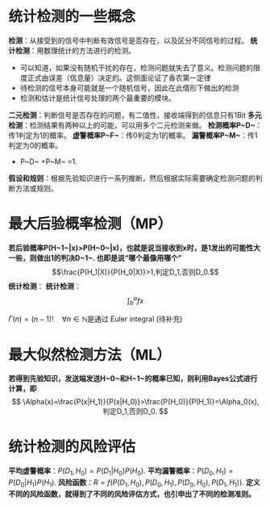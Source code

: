 ﻿---
subtitle:   检测理论概述 #副标题
header-img: img/post-web.jpg    #这篇文章标题背景图片
catalog: true                       # 是否归档
tags:                               #标签
    - 信息与通信
    - 信号处理
    - 统计信号处理
---

# 统计检测的一些概念
**检测**：从接受到的信号中判断有效信号是否存在，以及区分不同信号的过程。
**统计检测**：用数理统计的方法进行的检测。
* 可以知道，如果没有随机干扰的存在，检测问题就失去了意义。检测问题的限度正式由误差（信息量）决定的。这侧面论证了香农第一定律
* 待检测的信号本身可能就是一个随机信号，因此在此情形下做出的检测
* 检测和估计是统计信号处理的两个最重要的模块。

**二元检测**：判断信号是否存在的问题，有二值性，接收端得到的信息只有1Bit
**多元检测**：检测结果有两种以上的可能，可以用多个二元检测来做。
**检测概率P~D~**：传1判定为1的概率。
**虚警概率P~F~**：传0判定为1的概率。
**漏警概率P~M~**：传1判定为0的概率。
* P~D~ +P~M~ =1.

**假设和规则**：根据先验知识进行一系列推断，然后根据实际需要确定检测问题的判断方法或规则。

# 最大后验概率检测（MP）
**若后验概率P(H~1~|x)>P(H~0~|x)，也就是说当接收到x时，是1发出的可能性大一些，则做出1的判决D~1~. 也即是说“哪个最像用哪个”**
$$\frac{P(H_1|X)}{P(H_0|X)}>1,判定D_1,否则D_0.$$
**统计检测**：
**统计检测**：
$$\int_b^afx $$

$\Gamma(n) = (n-1)!\quad\forall n\in\mathbb N$是通过 Euler integral
(待补充)

# 最大似然检测方法（ML）
**若得到先验知识，发送端发送H~0~和H~1~的概率已知，则利用Bayes公式进行计算，即**
$$
\Alpha(x)=\frac{P(x|H_1)}{P(x|H_0)}>\frac{P(H_0)}{P(H_1)}=\Alpha_0(x),判定D_1,否则D_0.
$$

# 统计检测的风险评估
**平均虚警概率**：$P(D_1,H_0)=P(D_1|H_0)P(H_0)$.
**平均漏警概率**：$P(D_0,H_1)=P(D_0|H_1)P(H_1)$.
**风险函数**：$R=f(P(D_1,H_0),P(D_0,H_1),P(D_0,H_0),P(D_1,H_1))$.
**定义不同的风险函数，就得到了不同的风险评估方式，也引申出了不同的检测准则。**

